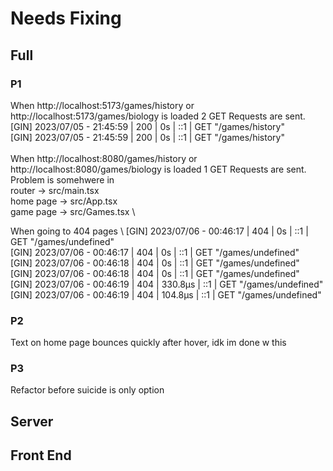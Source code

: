 # Needs Fixing 
## Full
### P1  
When http://localhost:5173/games/history or http://localhost:5173/games/biology is loaded 2 GET Requests are sent. \
[GIN] 2023/07/05 - 21:45:59 | 200 |            0s |             ::1 | GET      "/games/history" \
[GIN] 2023/07/05 - 21:45:59 | 200 |            0s |             ::1 | GET      "/games/history" \
 \
When http://localhost:8080/games/history or http://localhost:8080/games/biology is loaded 1 GET Requests are sent. \
Problem is somehwere in  \
router -> src/main.tsx \
home page -> src/App.tsx \
game page -> src/Games.tsx \

When going to 404 pages \ 
[GIN] 2023/07/06 - 00:46:17 | 404 |            0s |             ::1 | GET      "/games/undefined" \
[GIN] 2023/07/06 - 00:46:17 | 404 |            0s |             ::1 | GET      "/games/undefined" \
[GIN] 2023/07/06 - 00:46:18 | 404 |            0s |             ::1 | GET      "/games/undefined" \
[GIN] 2023/07/06 - 00:46:18 | 404 |            0s |             ::1 | GET      "/games/undefined" \
[GIN] 2023/07/06 - 00:46:19 | 404 |       330.8µs |             ::1 | GET      "/games/undefined" \
[GIN] 2023/07/06 - 00:46:19 | 404 |       104.8µs |             ::1 | GET      "/games/undefined" 


### P2 
Text on home page bounces quickly after hover, idk im done w this 

### P3
Refactor before suicide is only option
## Server

## Front End
